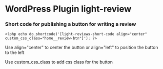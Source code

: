 # WordPress Plugin light-review

### Short code for publishing a button for writing a review
```
<?php echo do_shortcode('[light-reviews-short-code align="center" custom_css_class="home__review-btn"]'); ?>
```
Use align="center" to center the button or align="left" to position the button to the left

Use custom_css_class to add css class for the button